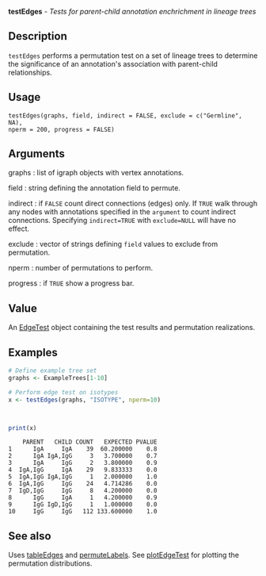





**testEdges** - *Tests for parent-child annotation enchrichment in lineage trees*

Description
--------------------

`testEdges` performs a permutation test on a set of lineage trees to determine
the significance of an annotation's association with parent-child relationships.


Usage
--------------------
```
testEdges(graphs, field, indirect = FALSE, exclude = c("Germline", NA),
nperm = 200, progress = FALSE)
```

Arguments
-------------------

graphs
:   list of igraph objects with vertex annotations.

field
:   string defining the annotation field to permute.

indirect
:   if `FALSE` count direct connections (edges) only. If 
`TRUE` walk through any nodes with annotations specified in 
the `argument` to count indirect connections. Specifying
`indirect=TRUE` with `exclude=NULL` will have no effect.

exclude
:   vector of strings defining `field` values to exclude from 
permutation.

nperm
:   number of permutations to perform.

progress
:   if `TRUE` show a progress bar.




Value
-------------------

An [EdgeTest](EdgeTest-class.md) object containing the test results and permutation
realizations.



Examples
-------------------

```R
# Define example tree set
graphs <- ExampleTrees[1-10]

# Perform edge test on isotypes
x <- testEdges(graphs, "ISOTYPE", nperm=10)

```


```


```


```R
print(x)
```


```
    PARENT   CHILD COUNT   EXPECTED PVALUE
1      IgA     IgA    39  60.200000    0.8
2      IgA IgA,IgG     3   3.700000    0.7
3      IgA     IgG     2   3.800000    0.9
4  IgA,IgG     IgA    29   9.833333    0.0
5  IgA,IgG IgA,IgG     1   2.000000    1.0
6  IgA,IgG     IgG    24   4.714286    0.0
7  IgD,IgG     IgG     8   4.200000    0.0
8      IgG     IgA     1   4.200000    0.9
9      IgG IgD,IgG     1   1.000000    0.0
10     IgG     IgG   112 133.600000    1.0

```



See also
-------------------

Uses [tableEdges](tableEdges.md) and [permuteLabels](permuteLabels.md). 
See [plotEdgeTest](plotEdgeTest.md) for plotting the permutation distributions.




